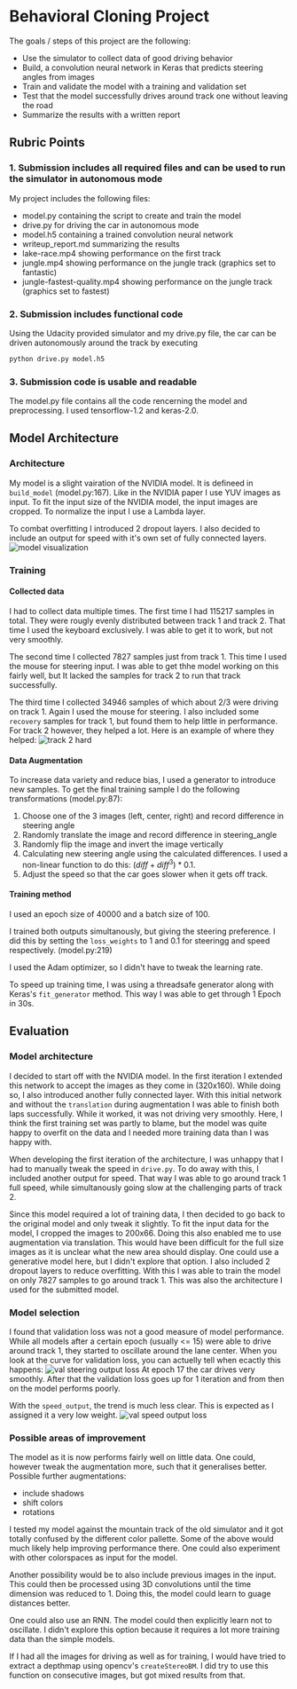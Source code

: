 # Behavioral Cloning Project

The goals / steps of this project are the following:
* Use the simulator to collect data of good driving behavior
* Build, a convolution neural network in Keras that predicts steering angles from images
* Train and validate the model with a training and validation set
* Test that the model successfully drives around track one without leaving the road
* Summarize the results with a written report

## Rubric Points

### 1. Submission includes all required files and can be used to run the simulator in autonomous mode

My project includes the following files:
* model.py containing the script to create and train the model
* drive.py for driving the car in autonomous mode
* model.h5 containing a trained convolution neural network
* writeup_report.md summarizing the results
* lake-race.mp4 showing performance on the first track
* jungle.mp4 showing performance on the jungle track (graphics set to fantastic)
* jungle-fastest-quality.mp4 showing performance on the jungle track (graphics set to fastest)

### 2. Submission includes functional code
Using the Udacity provided simulator and my drive.py file, the car can be driven autonomously around the track by executing 
```sh
python drive.py model.h5
```

### 3. Submission code is usable and readable

The model.py file contains all the code rencerning the model and preprocessing. I used tensorflow-1.2 and keras-2.0.

## Model Architecture

### Architecture
My model is a slight vairation of the NVIDIA model. It is defineed in `build_model` (model.py:167).
Like in the NVIDIA paper I use YUV images as input. To fit the input size of the NVIDIA model, the input images are cropped.
To normalize the input I use a Lambda layer.

To combat overfitting I introduced 2 dropout layers.
I also decided to include an output for speed with it's own set of fully connected layers.
![model visualization](model.svg)

### Training

#### Collected data
I had to collect data multiple times.
The first time I had 115217 samples in total.
They were rougly evenly distributed between track 1 and track 2.
That time I used the keyboard exclusively.
I was able to get it to work, but not very smoothly.

The second time I collected 7827 samples just from track 1.
This time I used the mouse for steering input.
I was able to get thhe model working on this fairly well, but It lacked the samples for track 2 to run that track successfully.

The third time I collected 34946 samples of which about 2/3 were driving on track 1.
Again I used the mouse for steering.
I also included some `recovery` samples for track 1, but found them to help little in performance.
For track 2 however, they helped a lot. Here is an example of where they helped:
![track 2 hard](writeup_images/track2_bad.jpg)

#### Data Augmentation
To increase data variety and reduce bias, I used a generator to introduce new samples.
To get the final training sample I do the following transformations (model.py:87):
1. Choose one of the 3 images (left, center, right) and record difference in steering angle
2. Randomly translate the image and record difference in steering_angle
3. Randomly flip the image and invert the image vertically
4. Calculating new steering angle using the calculated differences. I used a non-linear function to do this: $(diff+diff^3)*0.1$.
5. Adjust the speed so that the car goes slower when it gets off track.

#### Training method
I used an epoch size of 40000 and a batch size of 100.

I trained both outputs simultanously, but giving the steering preference.
I did this by setting the `loss_weights` to 1 and 0.1 for steeringg and speed respectively. (model.py:219)

I used the Adam optimizer, so I didn't have to tweak the learning rate.

To speed up training time, I was using a threadsafe generator along with Keras's `fit_generator` method.
This way I was able to get through 1 Epoch in 30s.


## Evaluation

### Model architecture
I decided to start off with the NVIDIA model.
In the first iteration I extended this network to accept the images as they come in (320x160).
While doing so, I also introduced another fully connected layer.
With this initial network and without the `translation` during augmentation I was able to finish both laps successfully.
While it worked, it was not driving very smoothly.
Here, I think the first training set was partly to blame, but the model was quite happy to overfit on the data and I needed more training data than I was happy with.

When developing the first iteration of the architecture, I was unhappy that I had to manually tweak the speed in `drive.py`.
To do away with this, I included another output for speed.
That way I was able to go around track 1 full speed, while simultanously going slow at the challenging parts of track 2.

Since this model required a lot of training data, I then decided to go back to the original model and only tweak it slightly.
To fit the input data for the model, I cropped the images to 200x66.
Doing this also enabled me to use augmentation via translation.
This would have been difficult for the full size images as it is unclear what the new area should display.
One could use a generative model here, but I didn't explore that option.
I also included 2 dropout layers to reduce overfitting.
With this I was able to train the model on only 7827 samples to go around track 1.
This was also the architecture I used for the submitted model.

### Model selection
I found that validation loss was not a good measure of model performance.
While all models after a certain epoch (usually <= 15) were able to drive around track 1,
they started to oscillate around the lane center.
When you look at the curve for validation loss, you can actuelly tell when ecactly this happens:
![val steering output loss](writeup_images/val_steering_output_loss.svg)
At epoch 17 the car drives very smoothly.
After that the validation loss goes up for 1 iteration and from then on the model performs poorly.

With the `speed_output`, the trend is much less clear. This is expected as I assigned it a very low weight.
![val speed output loss](writeup_images/val_speed_output_loss.svg)

### Possible areas of improvement
The model as it is now performs fairly well on little data.
One could, however tweak the augmentation more, such that it generalises better.
Possible further augmentations:
* include shadows
* shift colors
* rotations

I tested my model against the mountain track of the old simulator and it got totally confused by the different color pallette.
Some of the above would much likely help improving performance there.
One could also experiment with other colorspaces as input for the model.

Another possibility would be to also include previous images in the input.
This could then be processed using 3D convolutions until the time dimension was reduced to 1.
Doing this, the model could learn to guage distances better.

One could also use an RNN.
The model could then explicitly learn not to oscillate.
I didn't explore this option because it requires a lot more training data than the simple models.

If I had all the images for driving as well as for training, I would have tried to extract a depthmap using opencv's `createStereoBM`.
I did try to use this function on consecutive images, but got mixed results from that.
